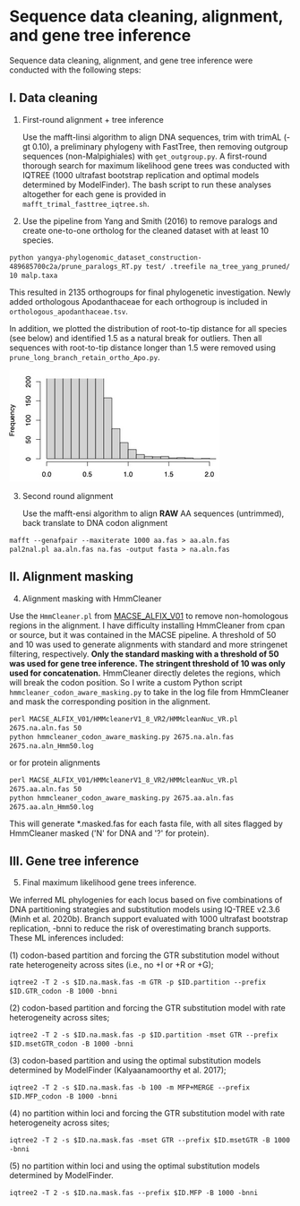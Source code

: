 # Sequence data cleaning, alignment, and gene tree inference

Sequence data cleaning, alignment, and gene tree inference were conducted with the following steps:

## I. Data cleaning

1. First-round alignment + tree inference
  
   Use the mafft-linsi algorithm to align DNA sequences, trim with trimAL (-gt 0.10), a preliminary phylogeny with FastTree, then removing outgroup sequences (non-Malpighiales) with `get_outgroup.py`. A first-round thorough search for maximum likelihood gene trees was conducted with IQTREE (1000 ultrafast bootstrap replication and optimal models determined by ModelFinder). The bash script to run these analyses altogether for each gene is provided in `mafft_trimal_fasttree_iqtree.sh`.

2. Use the pipeline from Yang and Smith (2016) to remove paralogs and create one-to-one ortholog for the cleaned dataset with at least 10 species.

```
python yangya-phylogenomic_dataset_construction-489685700c2a/prune_paralogs_RT.py test/ .treefile na_tree_yang_pruned/ 10 malp.taxa
```
This resulted in 2135 orthogroups for final phylogenetic investigation. Newly added orthologous Apodanthaceae for each orthogroup is included in `orthologous_apodanthaceae.tsv`.

In addition, we plotted the distribution of root-to-tip distance for all species (see below) and identified 1.5 as a natural break for outliers. Then all sequences with root-to-tip distance longer than 1.5 were removed using `prune_long_branch_retain_ortho_Apo.py`.

<img src="./branch_len_distribution.jpg" alt="Root-to-tip distance" width="375" height ="200">

3. Second round alignment

   Use the mafft-ensi algorithm to align **RAW** AA sequences (untrimmed), back translate to DNA codon alignment
```
mafft --genafpair --maxiterate 1000 aa.fas > aa.aln.fas
pal2nal.pl aa.aln.fas na.fas -output fasta > na.aln.fas

```

## II. Alignment masking

4. Alignment masking with HmmCleaner

Use the `HmmCleaner.pl` from [MACSE_ALFIX_V01](https://github.com/ranwez/MACSE_V2_PIPELINES/tree/master) to remove non-homologous regions in the alignment. I have difficulty installing HmmCleaner from cpan or source, but it was contained in the MACSE pipeline. A threshold of 50 and 10 was used to generate alignments with standard and more stringenet filtering, respectively. **Only the standard masking with a threshold of 50 was used for gene tree inference. The stringent threshold of 10 was only used for concatenation.** HmmCleaner directly deletes the regions, which will break the codon position. So I write a custom Python script `hmmcleaner_codon_aware_masking.py` to take in the log file from HmmCleaner and mask the corresponding position in the alignment.

```
perl MACSE_ALFIX_V01/HMMcleanerV1_8_VR2/HMMcleanNuc_VR.pl 2675.na.aln.fas 50
python hmmcleaner_codon_aware_masking.py 2675.na.aln.fas 2675.na.aln_Hmm50.log 

```
or for protein alignments
```
perl MACSE_ALFIX_V01/HMMcleanerV1_8_VR2/HMMcleanNuc_VR.pl 2675.aa.aln.fas 50
python hmmcleaner_codon_aware_masking.py 2675.aa.aln.fas 2675.aa.aln_Hmm50.log 
```

This will generate *.masked.fas for each fasta file, with all sites flagged by HmmCleaner masked ('N' for DNA and '?' for protein).

## III. Gene tree inference

5. Final maximum likelihood gene trees inference.

We inferred ML phylogenies for each locus based on five combinations of DNA partitioning strategies and substitution models using IQ-TREE v2.3.6 (Minh et al. 2020b). Branch support evaluated with 1000 ultrafast bootstrap replication, -bnni to reduce the risk of overestimating branch supports. These ML inferences included:

(1) codon-based partition and forcing the GTR substitution model without rate heterogeneity across sites (i.e., no +I or +R or +G); 

```
iqtree2 -T 2 -s $ID.na.mask.fas -m GTR -p $ID.partition --prefix $ID.GTR_codon -B 1000 -bnni 
```

(2) codon-based partition and forcing the GTR substitution model with rate heterogeneity across sites; 

```
iqtree2 -T 2 -s $ID.na.mask.fas -p $ID.partition -mset GTR --prefix $ID.msetGTR_codon -B 1000 -bnni 
```

(3) codon-based partition and using the optimal substitution models determined by ModelFinder (Kalyaanamoorthy et al. 2017); 

```
iqtree2 -T 2 -s $ID.na.mask.fas -b 100 -m MFP+MERGE --prefix $ID.MFP_codon -B 1000 -bnni 
```

(4) no partition within loci and forcing the GTR substitution model with rate heterogeneity across sites; 

```
iqtree2 -T 2 -s $ID.na.mask.fas -mset GTR --prefix $ID.msetGTR -B 1000 -bnni 
```

(5) no partition within loci and using the optimal substitution models determined by ModelFinder. 

```
iqtree2 -T 2 -s $ID.na.mask.fas --prefix $ID.MFP -B 1000 -bnni
```
